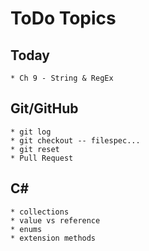 # ToDo Topics

## Today
    * Ch 9 - String & RegEx

## Git/GitHub
    * git log
    * git checkout -- filespec...
    * git reset
    * Pull Request

## C#
    * collections
    * value vs reference
    * enums
    * extension methods